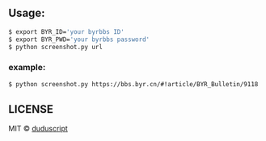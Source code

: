 ## Usage:
```sh
$ export BYR_ID='your byrbbs ID'
$ export BYR_PWD='your byrbbs password'
$ python screenshot.py url
```

### example:
```sh
$ python screenshot.py https://bbs.byr.cn/#!article/BYR_Bulletin/9118
```

## LICENSE
MIT © [duduscript](https://github.com/duduscript)